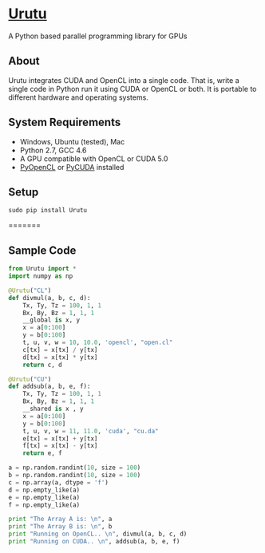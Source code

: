 [Urutu](http://urutu.github.io)
=======

A Python based parallel programming library for GPUs

About
-----

Urutu integrates CUDA and OpenCL into a single code. That is, write a single code in Python run it using CUDA or OpenCL or both. It is portable to different hardware and operating systems.

System Requirements
-------------------

  -  Windows, Ubuntu (tested), Mac
  -  Python 2.7, GCC 4.6
  -  A GPU compatible with OpenCL or CUDA 5.0
  -  [PyOpenCL](http://mathema.tician.de/software/pyopencl) or [PyCUDA](http://mathema.tician.de/software/pycuda) installed


Setup
------

```shell
sudo pip install Urutu
```

=======

Sample Code
-----------

```python
from Urutu import *
import numpy as np

@Urutu("CL")
def divmul(a, b, c, d):
	Tx, Ty, Tz = 100, 1, 1
	Bx, By, Bz = 1, 1, 1
	__global is x, y
	x = a[0:100]
	y = b[0:100]
	t, u, v, w = 10, 10.0, 'opencl', "open.cl"
	c[tx] = x[tx] / y[tx]
	d[tx] = x[tx] * y[tx]
	return c, d

@Urutu("CU")
def addsub(a, b, e, f):
	Tx, Ty, Tz = 100, 1, 1
	Bx, By, Bz = 1, 1, 1
	__shared is x , y
	x = a[0:100]
	y = b[0:100]
	t, u, v, w = 11, 11.0, 'cuda', "cu.da"
	e[tx] = x[tx] + y[tx]
	f[tx] = x[tx] - y[tx]
	return e, f

a = np.random.randint(10, size = 100)
b = np.random.randint(10, size = 100)
c = np.array(a, dtype = 'f')
d = np.empty_like(a)
e = np.empty_like(a)
f = np.empty_like(a)

print "The Array A is: \n", a
print "The Array B is: \n", b
print "Running on OpenCL.. \n", divmul(a, b, c, d)
print "Running on CUDA.. \n", addsub(a, b, e, f)
```
